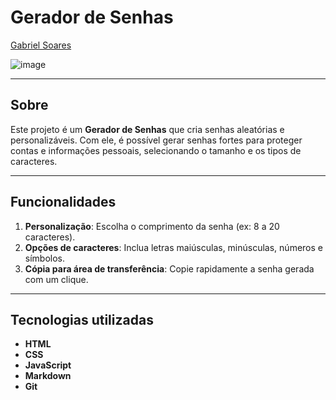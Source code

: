 # Gerador de Senhas

[Gabriel Soares](https://www.linkedin.com/in/gabriel-soares-3098782b0/)

![image](https://github.com/user-attachments/assets/9f23413e-cb8b-4cb0-a0ef-431ee6ec367a)

---

## Sobre
Este projeto é um **Gerador de Senhas** que cria senhas aleatórias e personalizáveis. Com ele, é possível gerar senhas fortes para proteger contas e informações pessoais, selecionando o tamanho e os tipos de caracteres.

---

## Funcionalidades
1. **Personalização**: Escolha o comprimento da senha (ex: 8 a 20 caracteres).
2. **Opções de caracteres**: Inclua letras maiúsculas, minúsculas, números e símbolos.
3. **Cópia para área de transferência**: Copie rapidamente a senha gerada com um clique.

---

## Tecnologias utilizadas
- **HTML**
- **CSS**
- **JavaScript**
- **Markdown**
- **Git**

